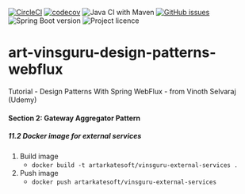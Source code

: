[![CircleCI](https://circleci.com/gh/artshishkin/art-vinsguru-design-patterns-webflux.svg?style=svg)](https://circleci.com/gh/artshishkin/art-vinsguru-design-patterns-webflux)
[![codecov](https://codecov.io/gh/artshishkin/art-vinsguru-design-patterns-webflux/branch/main/graph/badge.svg?token=U5YRYVEM7N)](https://codecov.io/gh/artshishkin/art-vinsguru-design-patterns-webflux)
![Java CI with Maven](https://github.com/artshishkin/art-vinsguru-design-patterns-webflux/workflows/Java%20CI%20with%20Maven/badge.svg)
[![GitHub issues](https://img.shields.io/github/issues/artshishkin/art-vinsguru-design-patterns-webflux)](https://github.com/artshishkin/art-vinsguru-design-patterns-webflux/issues)
![Spring Boot version][springver]
![Project licence][licence]
# art-vinsguru-design-patterns-webflux

Tutorial - Design Patterns With Spring WebFlux - from Vinoth Selvaraj (Udemy)

#### Section 2: Gateway Aggregator Pattern

##### 11.2 Docker image for external services

1. Build image
    - `docker build -t artarkatesoft/vinsguru-external-services .`
2. Push image
    - `docker push artarkatesoft/vinsguru-external-services`

[springver]: https://img.shields.io/badge/dynamic/xml?label=Spring%20Boot&query=%2F%2A%5Blocal-name%28%29%3D%27project%27%5D%2F%2A%5Blocal-name%28%29%3D%27parent%27%5D%2F%2A%5Blocal-name%28%29%3D%27version%27%5D&url=https%3A%2F%2Fraw.githubusercontent.com%2Fartshishkin%2Fart-vinsguru-design-patterns-webflux%2Fmaster%2Fwebflux-patterns%2Fpom.xml&logo=Spring&labelColor=white&color=grey
[licence]: https://img.shields.io/github/license/artshishkin/art-vinsguru-design-patterns-webflux.svg


